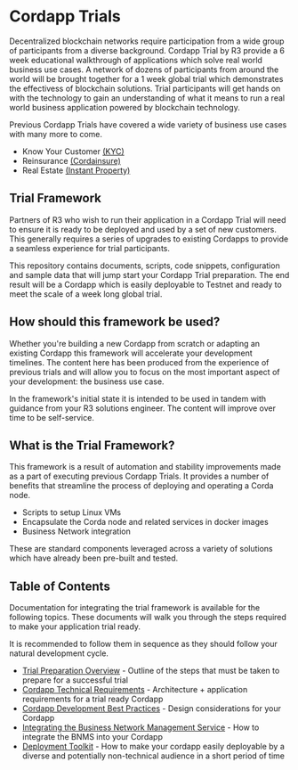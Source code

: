 # Cordapp Trials

Decentralized blockchain networks require participation from a wide group of participants from a diverse background. Cordapp Trial by R3 provide a 6 week educational walkthrough of applications which solve real world business use cases. A network of dozens of participants from around the world will be brought together for a 1 week global trial which demonstrates the effectivess of blockchain solutions. Trial participants will get hands on with the technology to gain an understanding of what it means to run a real world business application powered by blockchain technology.

Previous Cordapp Trials have covered a wide variety of business use cases with many more to come.

- Know Your Customer [(KYC)](https://marketplace.r3.com/solutions/leia-ii)
- Reinsurance [(Cordainsure)](https://marketplace.r3.com/solutions/cordainsure)
- Real Estate [(Instant Property)](http://instantpropertynetwork.com/)

## Trial Framework

Partners of R3 who wish to run their application in a Cordapp Trial will need to ensure it is ready to be deployed and used by a set of new customers. This generally requires a series of upgrades to existing Cordapps to provide a seamless experience for trial participants.

This repository contains documents, scripts, code snippets, configuration and sample data that will jump start your Cordapp Trial preparation. The end result will be a Cordapp which is easily deployable to Testnet and ready to meet the scale of a week long global trial.

## How should this framework be used?

Whether you're building a new Cordapp from scratch or adapting an existing Cordapp this framework will accelerate your development timelines. The content here has been produced from the experience of previous trials and will allow you to focus on the most important aspect of your development: the business use case. 

In the framework's initial state it is intended to be used in tandem with guidance from your R3 solutions engineer. The content will improve over time to be self-service.

## What is the Trial Framework?

This framework is a result of automation and stability improvements made as a part of executing previous Cordapp Trials. It provides a number of benefits that streamline the process of deploying and operating a Corda node.

- Scripts to setup Linux VMs
- Encapsulate the Corda node and related services in docker images 
- Business Network integration 

These are standard components leveraged across a variety of solutions which have already been pre-built and tested.

## Table of Contents

Documentation for integrating the trial framework is available for the following topics. These documents will walk you through the steps required to make your application trial ready.

It is recommended to follow them in sequence as they should follow your natural development cycle.

- [Trial Preparation Overview](./docs/trial_preparation_overview.md) - Outline of the steps that must be taken to prepare for a successful trial
- [Cordapp Technical Requirements](./docs/cordapp_technical_requirements.md) - Architecture + application requirements for a trial ready Cordapp
- [Cordapp Development Best Practices](./docs/cordapp_development_best_practices.md) - Design considerations for your Cordapp
- [Integrating the Business Network Management Service](./docs/bnms_integration.md) - How to integrate the BNMS into your Cordapp
- [Deployment Toolkit](./docs/deployment_toolkit.md) - How to make your cordapp easily deployable by a diverse and potentially non-technical audience in a short period of time